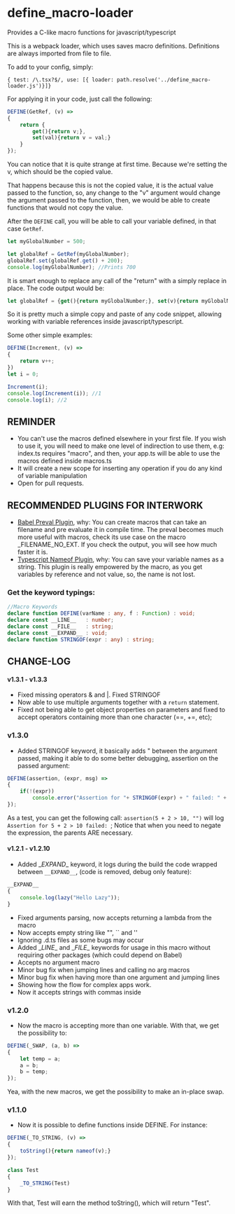 # define_macro-loader
Provides a C-like macro functions for javascript/typescript

This is a webpack loader, which uses saves macro definitions. Definitions are always imported from file to file.

To add to your config, simply:

`{ test: /\.tsx?$/, use: [{ loader: path.resolve('../define_macro-loader.js')}]}`

For applying it in your code, just call the following:

```ts
DEFINE(GetRef, (v) =>
{
    return {
        get(){return v;},
        set(val){return v = val;}
    }
});
```

You can notice that it is quite strange at first time. Because we're setting the v, which should be the copied value.

That happens because this is not the copied value, it is the actual value passed to the function, so, any change to the "v" argument would change the argument passed to the function, then, we would be able to create
functions that would not copy the value.

After the `DEFINE` call, you will be able to call your variable defined, in that case `GetRef`.

```ts
let myGlobalNumber = 500;

let globalRef = GetRef(myGlobalNumber);
globalRef.set(globalRef.get() + 200);
console.log(myGlobalNumber); //Prints 700
```

It is smart enough to replace any call of the "return" with a simply replace in place.
The code output would be:

```ts
let globalRef = {get(){return myGlobalNumber;}, set(v){return myGlobalNumber = v;}};
```

So it is pretty much a simple copy and paste of any code snippet, allowing working with variable references inside javascript/typescript.

Some other simple examples:

```ts
DEFINE(Increment, (v) =>
{
    return v++;
})
let i = 0;

Increment(i);
console.log(Increment(i)); //1
console.log(i); //2

```

## REMINDER
-   You can't use the macros defined elsewhere in your first file. If you wish to use it, you will need to
make one level of indirection to use them, e.g: index.ts requires "macro", and then, your app.ts will be able
to use the macros defined inside macros.ts
-   It will create a new scope for inserting any operation if you do any kind of variable manipulation
-   Open for pull requests.

## RECOMMENDED PLUGINS FOR INTERWORK

-   [Babel Preval Plugin](https://www.npmjs.com/package/babel-plugin-preval), why: You can create macros that can take an filename and pre evaluate it in compile time. The preval becomes much more useful with macros, check its use case on the macro _FILENAME_NO_EXT. If you check the output, you will see how much faster it is.
-   [Typescript Nameof Plugin](https://www.npmjs.com/package/babel-plugin-ts-nameof), why: You can save your variable names as a string. This plugin is really empowered by the macro, as you get variables by reference and not value, so, the name is not lost.



### Get the keyword typings:
```ts
//Macro Keywords
declare function DEFINE(varName : any, f : Function) : void;
declare const __LINE__   : number;
declare const __FILE__   : string;
declare const __EXPAND__ : void;
declare function STRINGOF(expr : any) : string;
```


## CHANGE-LOG

#### v1.3.1 - v1.3.3
- Fixed missing operators & and |. Fixed STRINGOF
- Now able to use multiple arguments together with a `return` statement.
- Fixed not being able to get object properties on parameters and fixed to accept operators containing more than one character (==, +=, etc);

### v1.3.0
- Added STRINGOF keyword, it basically adds " between the argument passed, making it able to do some better debugging, assertion on the passed argument:

```js
DEFINE(assertion, (expr, msg) =>
{
    if(!(expr))
        console.error("Assertion for "+ STRINGOF(expr) + " failed: " + msg)
});
```
As a test, you can get the following call: `assertion(5 + 2 > 10, "")` will log `Assertion for 5 + 2 > 10 failed: `;
Notice that when you need to negate the expression, the parents ARE necessary.

#### v1.2.1 - v1.2.10

- Added \__EXPAND__ keyword, it logs during the build the code wrapped between `__EXPAND__`, (code is removed, debug only feature):
```js
__EXPAND__
{
    console.log(lazy("Hello Lazy"));
}
```
- Fixed arguments parsing, now accepts returning a lambda from the macro
- Now accepts empty string like "", `` and ''
- Ignoring .d.ts files as some bugs may occur
- Added \__LINE__ and \__FILE__ keywords for usage in this macro without requiring other packages (which could depend on Babel)
- Accepts no argument macro
- Minor bug fix when jumping lines and calling no arg macros
- Minor bug fix when having more than one argument and jumping lines
- Showing how the flow for complex apps work.
- Now it accepts strings with commas inside

### v1.2.0

- Now the macro is accepting more than one variable. With that, we get the possibility to:

```ts
DEFINE(_SWAP, (a, b) =>
{
    let temp = a;
    a = b;
    b = temp;
});
```
Yea, with the new macros, we get the possibility to make an in-place swap.


### v1.1.0

- Now it is possible to define functions inside DEFINE. For instance:

```ts
DEFINE(_TO_STRING, (v) =>
{
    toString(){return nameof(v);}
});

class Test
{
    _TO_STRING(Test)
}
```

With that, Test will earn the method toString(), which will return "Test".